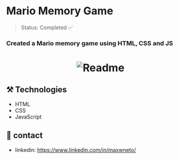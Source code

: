 # Mario Memory Game


> Status: Completed ✅
### Created a Mario memory game using HTML, CSS and JS

<h1 align="center">
  <img alt="Readme" title="Readme" src="https://user-images.githubusercontent.com/87916631/171014928-7da065b8-3284-4a62-8eef-f4658bde1613.gif"/>
</h1>

## ⚒️ Technologies
+ HTML
+ CSS
+ JavaScript

## 📲 contact
+ linkedin: https://www.linkedin.com/in/maxwneto/

